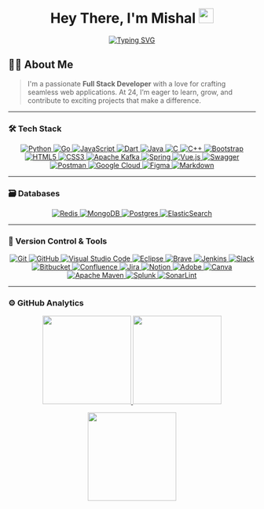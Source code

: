 <h1 align="center"> Hey There, I'm Mishal <img src="https://raw.githubusercontent.com/Mishel-07/Mishel-07/main/hand.gif" width="30px"> </h1> 
<p align="center">
  <a href="https://github.com/Mishel-07">
    <img src="https://readme-typing-svg.herokuapp.com?font=Fira+Code&pause=1000&color=00FF00&center=true&vCenter=true&width=435&lines=Full+Stack+Developer;Tech+Enthusiast;Problem+Solver" alt="Typing SVG" />
  </a>
</p>

## 👨‍💻 About Me
> I'm a passionate **Full Stack Developer** with a love for crafting seamless web applications. At 24, I’m eager to learn, grow, and contribute to exciting projects that make a difference.

---

### 🛠 Tech Stack

<div align="center">
  <a href="https://python.org">
    <img src="https://img.shields.io/badge/python-3670A0?style=for-the-badge&logo=python&logoColor=ffdd54" alt="Python" />
  </a>
  <a href="https://golang.org">
    <img src="https://img.shields.io/badge/go-00ADD8?style=for-the-badge&logo=go&logoColor=white" alt="Go" />
  </a>
  <a href="https://developer.mozilla.org/en-US/docs/Web/JavaScript">
    <img src="https://img.shields.io/badge/javascript-%23323330.svg?style=for-the-badge&logo=javascript&logoColor=%23F7DF1E" alt="JavaScript" />
  </a>
  <a href="https://dart.dev">
    <img src="https://img.shields.io/badge/Dart-%230175C2.svg?style=for-the-badge&logo=dart&logoColor=white" alt="Dart" />
  </a>
  <a href="https://www.java.com">
    <img src="https://img.shields.io/badge/java-%23ED8B00.svg?style=for-the-badge&logo=java&logoColor=white" alt="Java" />
  </a>
  <a href="https://www.cprogramming.com">
    <img src="https://img.shields.io/badge/c-%2300599C.svg?style=for-the-badge&logo=c&logoColor=white" alt="C" />
  </a>
  <a href="https://isocpp.org">
    <img src="https://img.shields.io/badge/c++-%2300599C.svg?style=for-the-badge&logo=c%2B%2B&logoColor=white" alt="C++" />
  </a>
  <a href="https://getbootstrap.com">
    <img src="https://img.shields.io/badge/bootstrap-%23563D7C.svg?style=for-the-badge&logo=bootstrap&logoColor=white" alt="Bootstrap" />
  </a>
  <a href="https://developer.mozilla.org/en-US/docs/Web/HTML">
    <img src="https://img.shields.io/badge/html5-%23E34F26.svg?style=for-the-badge&logo=html5&logoColor=white" alt="HTML5" />
  </a>
  <a href="https://developer.mozilla.org/en-US/docs/Web/CSS">
    <img src="https://img.shields.io/badge/css3-%231572B6.svg?style=for-the-badge&logo=css3&logoColor=white" alt="CSS3" />
  </a>
  <a href="https://kafka.apache.org">
    <img src="https://img.shields.io/badge/Apache%20Kafka-000?style=for-the-badge&logo=apachekafka" alt="Apache Kafka" />
  </a>
  <a href="https://spring.io">
    <img src="https://img.shields.io/badge/spring-%236DB33F.svg?style=for-the-badge&logo=spring&logoColor=white" alt="Spring" />
  </a>
  <a href="https://vuejs.org">
    <img src="https://img.shields.io/badge/vuejs-%2335495e.svg?style=for-the-badge&logo=vuedotjs&logoColor=%234FC08D" alt="Vue.js" />
  </a>
  <a href="https://swagger.io">
    <img src="https://img.shields.io/badge/-Swagger-%23Clojure?style=for-the-badge&logo=swagger&logoColor=white" alt="Swagger" />
  </a>
  <a href="https://postman.com">
    <img src="https://img.shields.io/badge/Postman-FF6C37?style=for-the-badge&logo=postman&logoColor=white" alt="Postman" />
  </a>
  <a href="https://cloud.google.com">
    <img src="https://img.shields.io/badge/GoogleCloud-%234285F4.svg?style=for-the-badge&logo=google-cloud&logoColor=white" alt="Google Cloud" />
  </a>
  <a href="https://figma.com">
    <img src="https://img.shields.io/badge/figma-%23F24E1E.svg?style=for-the-badge&logo=figma&logoColor=white" alt="Figma" />
  </a>
  <a href="https://www.markdownguide.org">
    <img src="https://img.shields.io/badge/markdown-%23000000.svg?style=for-the-badge&logo=markdown&logoColor=white" alt="Markdown" />
  </a>
</div>

---

### 🗃 Databases

<div align="center">
  <a href="https://redis.io">
    <img src="https://img.shields.io/badge/redis-%23DD0031.svg?style=for-the-badge&logo=redis&logoColor=white" alt="Redis" />
  </a>
  <a href="https://www.mongodb.com">
    <img src="https://img.shields.io/badge/MongoDB-%234ea94b.svg?style=for-the-badge&logo=mongodb&logoColor=white" alt="MongoDB" />
  </a>
  <a href="https://www.postgresql.org">
    <img src="https://img.shields.io/badge/postgres-%23316192.svg?style=for-the-badge&logo=postgresql&logoColor=white" alt="Postgres" />
  </a>
  <a href="https://www.elastic.co/elasticsearch">
    <img src="https://img.shields.io/badge/-ElasticSearch-005571?style=for-the-badge&logo=elasticsearch" alt="ElasticSearch" />
  </a>
</div>

---

### 🧰 Version Control & Tools

<div align="center">
  <a href="https://git-scm.com">
    <img src="https://img.shields.io/badge/git-%23F05033.svg?style=for-the-badge&logo=git&logoColor=white" alt="Git" />
  </a>
  <a href="https://github.com">
    <img src="https://img.shields.io/badge/github-%23121011.svg?style=for-the-badge&logo=github&logoColor=white" alt="GitHub" />
  </a>
  <a href="https://code.visualstudio.com">
    <img src="https://img.shields.io/badge/Visual%20Studio%20Code-0078d7.svg?style=for-the-badge&logo=visual-studio-code&logoColor=white" alt="Visual Studio Code" />
  </a>
  <a href="https://www.eclipse.org">
    <img src="https://img.shields.io/badge/Eclipse-FE7A16.svg?style=for-the-badge&logo=Eclipse&logoColor=white" alt="Eclipse" />
  </a>
  <a href="https://brave.com">
    <img src="https://img.shields.io/badge/Brave-FB542B?style=for-the-badge&logo=Brave&logoColor=white" alt="Brave" />
  </a>
  <a href="https://www.jenkins.io">
    <img src="https://img.shields.io/badge/jenkins-%232C5263.svg?style=for-the-badge&logo=jenkins&logoColor=white" alt="Jenkins" />
  </a>
  <a href="https://slack.com">
    <img src="https://img.shields.io/badge/Slack-4A154B?style=for-the-badge&logo=slack&logoColor=white" alt="Slack" />
  </a>
  <a href="https://bitbucket.org">
    <img src="https://img.shields.io/badge/bitbucket-%230047B3.svg?style=for-the-badge&logo=bitbucket&logoColor=white" alt="Bitbucket" />
  </a>
  <a href="https://www.atlassian.com/software/confluence">
    <img src="https://img.shields.io/badge/confluence-%23172BF4.svg?style=for-the-badge&logo=confluence&logoColor=white" alt="Confluence" />
  </a>
  <a href="https://www.atlassian.com/software/jira">
    <img src="https://img.shields.io/badge/jira-%230A0FFF.svg?style=for-the-badge&logo=jira&logoColor=white" alt="Jira" />
  </a>
  <a href="https://www.notion.so">
    <img src="https://img.shields.io/badge/Notion-%23000000.svg?style=for-the-badge&logo=notion&logoColor=white" alt="Notion" />
  </a>
  <a href="https://www.adobe.com">
    <img src="https://img.shields.io/badge/adobe-%23FF0000.svg?style=for-the-badge&logo=adobe&logoColor=white" alt="Adobe" />
  </a>
  <a href="https://www.canva.com">
    <img src="https://img.shields.io/badge/Canva-%2300C4CC.svg?style=for-the-badge&logo=Canva&logoColor=white" alt="Canva" />
  </a>
  <a href="https://maven.apache.org">
    <img src="https://img.shields.io/badge/Apache%20Maven-C71A36?style=for-the-badge&logo=Apache%20Maven&logoColor=white" alt="Apache Maven" />
  </a>
  <a href="https://www.splunk.com">
    <img src="https://img.shields.io/badge/splunk-%23000000.svg?style=for-the-badge&logo=splunk&logoColor=white" alt="Splunk" />
  </a>
  <a href="https://www.sonarlint.org">
    <img src="https://img.shields.io/badge/SonarLint-CB2029?style=for-the-badge&logo=SONARLINT&logoColor=white" alt="SonarLint" />
  </a>
</div>

---

### ⚙️ GitHub Analytics

<p align="center">
  <a href="https://github.com/Mishel-07">
    <img height="180em" src="https://github-readme-stats-eight-theta.vercel.app/api?username=Mishel-07&show_icons=true&include_all_commits=true&count_private=true"/>
  </a>
  <a href="https://github.com/Mishel-07">
    <img height="180em" src="https://github-readme-stats-eight-theta.vercel.app/api/top-langs/?username=Mishel-07&layout=compact&langs_count=8"/>
  </a>
</p>

<p align="center">
  <img height="180em" src="https://github-readme-streak-stats.herokuapp.com/?user=Mishel-07&hide_border=true"/>
</p>
